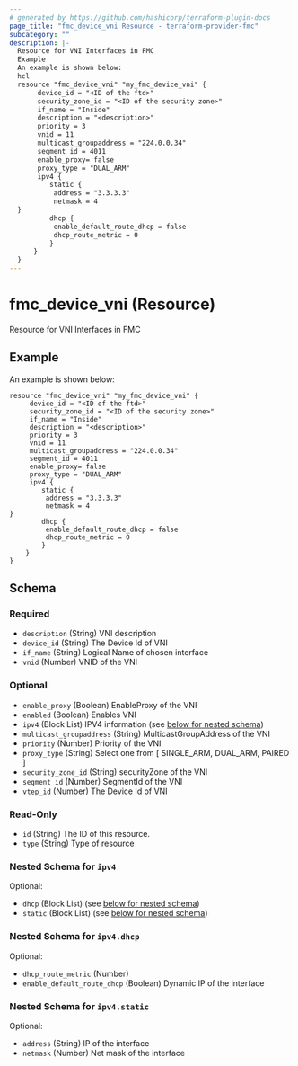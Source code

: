 ```yaml
---
# generated by https://github.com/hashicorp/terraform-plugin-docs
page_title: "fmc_device_vni Resource - terraform-provider-fmc"
subcategory: ""
description: |-
  Resource for VNI Interfaces in FMC
  Example
  An example is shown below:
  hcl
  resource "fmc_device_vni" "my_fmc_device_vni" {
       device_id = "<ID of the ftd>"
       security_zone_id = "<ID of the security zone>"
       if_name = "Inside"
       description = "<description>"
       priority = 3
       vnid = 11
       multicast_groupaddress = "224.0.0.34"
       segment_id = 4011
       enable_proxy= false
       proxy_type = "DUAL_ARM"
       ipv4 {
          static {
           address = "3.3.3.3"
           netmask = 4
  }
          dhcp {
           enable_default_route_dhcp = false 
           dhcp_route_metric = 0
          }
      }
  }
---
```


# fmc_device_vni (Resource)

Resource for VNI Interfaces in FMC

## Example
An example is shown below: 
```hcl
resource "fmc_device_vni" "my_fmc_device_vni" {
	 device_id = "<ID of the ftd>"
	 security_zone_id = "<ID of the security zone>"
	 if_name = "Inside"
	 description = "<description>"
	 priority = 3
	 vnid = 11
	 multicast_groupaddress = "224.0.0.34"
	 segment_id = 4011
	 enable_proxy= false
	 proxy_type = "DUAL_ARM"
	 ipv4 {
	 	static {
		 address = "3.3.3.3"
	     netmask = 4
}
		dhcp {
	     enable_default_route_dhcp = false 
		 dhcp_route_metric = 0
  		}
    }
}
```



<!-- schema generated by tfplugindocs -->
## Schema

### Required

- `description` (String) VNI description
- `device_id` (String) The Device Id of VNI
- `if_name` (String) Logical Name of chosen interface
- `vnid` (Number) VNID of the VNI

### Optional

- `enable_proxy` (Boolean) EnableProxy of the VNI
- `enabled` (Boolean) Enables VNI
- `ipv4` (Block List) IPV4 information (see [below for nested schema](#nestedblock--ipv4))
- `multicast_groupaddress` (String) MulticastGroupAddress of the VNI
- `priority` (Number) Priority of the VNI
- `proxy_type` (String) Select one from [ SINGLE_ARM, DUAL_ARM, PAIRED ]
- `security_zone_id` (String) securityZone of the VNI
- `segment_id` (Number) SegmentId of the VNI
- `vtep_id` (Number) The Device Id of VNI

### Read-Only

- `id` (String) The ID of this resource.
- `type` (String) Type of resource

<a id="nestedblock--ipv4"></a>
### Nested Schema for `ipv4`

Optional:

- `dhcp` (Block List) (see [below for nested schema](#nestedblock--ipv4--dhcp))
- `static` (Block List) (see [below for nested schema](#nestedblock--ipv4--static))

<a id="nestedblock--ipv4--dhcp"></a>
### Nested Schema for `ipv4.dhcp`

Optional:

- `dhcp_route_metric` (Number)
- `enable_default_route_dhcp` (Boolean) Dynamic IP of the interface


<a id="nestedblock--ipv4--static"></a>
### Nested Schema for `ipv4.static`

Optional:

- `address` (String) IP of the interface
- `netmask` (Number) Net mask of the interface


